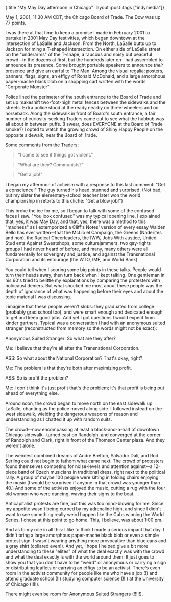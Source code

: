 {:title "My May Day afternoon in Chicago"
:layout :post
:tags  ["indymedia"]}

May 1, 2001, 11:30 AM CDT, the Chicago Board of Trade. The Dow was up 77
points.

I was there at that time to keep a promise I made in February 2001 to partake
in 2001 May Day festivities, which began downtown at the intersection of
LaSalle and Jackson. From the North, LaSalle butts up to Jackson for ming a
T-shaped intersection. On either side of LaSalle street on the "underarms" of
the T-shape, a raucous and noisy but peaceful crowd--in the dozens at first,
but the hundreds later on--had assembled to announce its presence. Some
brought portable speakers to announce _their_ presence and give an earful to
The Man. Among the visual regalia: posters, banners, flags, signs, an effigy
of Ronald McDonald, and a large amorphous paper-mache black blob on a shopping
cart written with the words "Corporate Monster".

Police lined the perimeter of the south entrance to the Board of Trade and set
up makeshift two-foot-high metal fences between the sidewalks and the streets.
Extra police stood at the ready nearby on three-wheelers and on horseback.
Along the sidewalk in front of Board's south entrance, a fair number of
curiosity-seeking Traders came out to see what the hubbub was all about in
between puffs. (I swear, does EVERYONE at the Board of Trade smoke?) I opted
to watch the growing crowd of Shiny Happy People on the opposite sidewalk,
near the Board of Trade.

Some comments from the Traders:

> "I came to see if things got violent."

> "What are they? Communists?"

> "Get a job!"

I began my afternoon of activism with a response to this last comment: "Get a
conscience!" The guy turned his head, stunned and surprised. (Not bad, but my
sister the elementary-school teacher later won the world championship in
retorts to this cliche: "Get a blow job!")

This broke the ice for me, so I began to talk with some of the confused faces
I saw. "You look confused" was my typical opening line. I explained that,
yes, it was May Day, and that, yes, there was a method to this "madness" as
I extemporized a Cliff's Notes' version of every essay Walden Bello has ever
written--that the McLib el Campaign, the Greens (Naderites and non), the
Radical Cheerleaders, the IWW, Jobs With Justice, United Stud ents Against
Sweatshops, some culturejammers, two gay-rights groups I had never heard of
before, and many, many others were all fundamentally for soverignty and
justice, and against the Transnational Corporation and its entourage (the WTO,
IMF, and World Bank).

You could tell when I scoring some big points in these talks. People would
turn their heads away, then turn back when I kept talking. One gentleman in
his 60's tried to belittle my explanations by comparing the protesters with
holocaust deniers. But what shocked me most about these people was the depth
of ignorance of what was happening before their eyes and about the topic
material I was discussing.

I imagine that these people weren't slobs: they graduated from college
(probably grad school too), and were smart enough and dedicated enough to get
and keep good jobs. And yet I got questions I would expect from kinder
gartners. Typical was a conversation I had with an anonymous suited stranger
(reconstructed from memory so the words might not be exact):

Anonymous Suited Stranger: So what are they after?

Me: I believe that they're all after the Transnational Corporation.

ASS: So what about the National Corporation? That's okay, right?

Me: The problem is that they're both after maximizing profit.

ASS: So is profit the problem?

Me: I don't think it's just profit that's the problem; it's that profit is
being put ahead of everything else.

Around noon, the crowd began to move north on the east sidewalk up LaSalle,
chanting as the police moved along side. I followed instead on the west
sidewalk, wielding the dangerous weapons of reason and understanding as I
chatted it up with random suits.

The crowd--now encompassing at least a block-and-a-half of downtown Chicago
sidewalk--turned east on Randolph, and converged at the corner of Randolph and
Clark, right in front of the Thomson Center plaza. And they weren't alone.

The weirdest combined dreams of Andre Bretton, Salvador Dali, and Rod Serling
could not begin to fathom what came next. The crowd of protesters found
themselves competing for noise-levels and attention against--a 12-piece band
of Czech musicians in traditional dress, right next to the political rally. A
group of maybe 100 people were sitting in folding chairs enjoying the music (I
would be surprised if anyone in that crowd was younger than 40.) And some of
the activists enjoyed the music, cutting a rug with the four old women who
were dancing, waving their signs to the beat.

Anticapitalist protests are fine, but this was too mind-blowing for me. Since
my appetite wasn't being curbed by my adrenaline high, and since I didn't want
to see something really weird happen like the Cubs winning the World Series, I
chose at this point to go home. This, I believe, was about 1:00 pm.

And as to my role in all this: I like to think I made a serious impact that
day. I didn't bring a large amorphous paper-mache black blob or even a simple
protest sign. I wasn't wearing anything more provocative than bluejeans and a
gray shirt (collared even!). And yet, I hope I helped give a bit more
understanding to these "elites" of what the deal exactly was with the crowd
and what the deal exactly is with the world around them. It just goes to show
you that you don't have to be "weird" or anonymous or carrying a sign or
distributing leaflets or carrying an effigy to be an activist. There's even
room in the activist community for people like me who have a job (!) and
attend graduate school (!!) studying computer science (!!!) at the University
of Chicago (!!!!).

There might even be room for Anonymous Suited Strangers (!!!!!).
